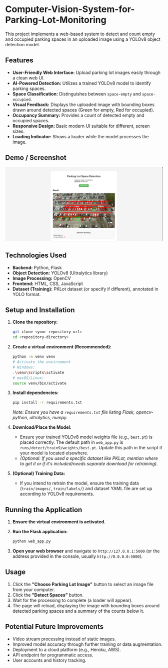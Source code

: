 ﻿# Computer-Vision-System-for-Parking-Lot-Monitoring

This project implements a web-based system to detect and count empty and occupied parking spaces in an uploaded image using a YOLOv8 object detection model.

## Features

*   **User-Friendly Web Interface:** Upload parking lot images easily through a clean web UI.
*   **AI-Powered Detection:** Utilizes a trained YOLOv8 model to identify parking spaces.
*   **Space Classification:** Distinguishes between `space-empty` and `space-occupied`.
*   **Visual Feedback:** Displays the uploaded image with bounding boxes drawn around detected spaces (Green for empty, Red for occupied).
*   **Occupancy Summary:** Provides a count of detected empty and occupied spaces.
*   **Responsive Design:** Basic modern UI suitable for different, screen sizes.
*   **Loading Indicator:** Shows a loader while the model processes the image.

## Demo / Screenshot

![Application Demo](webapp_screenshot.png)

## Technologies Used

*   **Backend:** Python, Flask
*   **Object Detection:** YOLOv8 (Ultralytics library)
*   **Image Processing:** OpenCV
*   **Frontend:** HTML, CSS, JavaScript
*   **Dataset (Training):** PKLot dataset (or specify if different), annotated in YOLO format.

## Setup and Installation

1.  **Clone the repository:**

    ```bash
    git clone <your-repository-url>
    cd <repository-directory>
    ```

2.  **Create a virtual environment (Recommended):**

    ```bash
    python -m venv venv
    # Activate the environment
    # Windows:
    .\venv\Scripts\activate
    # macOS/Linux:
    source venv/bin/activate
    ```

3.  **Install dependencies:**

    ```bash
    pip install -r requirements.txt
    ```

    *Note: Ensure you have a `requirements.txt` file listing Flask, opencv-python, ultralytics, numpy.*

4.  **Download/Place the Model:**

    *   Ensure your trained YOLOv8 model weights file (e.g., `best.pt`) is placed correctly. The default path in `web_app.py` is `runs/detect/train9/weights/best.pt`. Update this path in the script if your model is located elsewhere.
    *   *(Optional: If you used a specific dataset like PKLot, mention where to get it or if it's included/needs separate download for retraining).*

5.  **(Optional) Training Data:**

    *   If you intend to retrain the model, ensure the training data (`train/images/`, `train/labels/`) and dataset YAML file are set up according to YOLOv8 requirements.

## Running the Application

1.  **Ensure the virtual environment is activated.**
2.  **Run the Flask application:**

    ```bash
    python web_app.py
    ```

3.  **Open your web browser** and navigate to `http://127.0.0.1:5000` (or the address provided in the console, usually `http://0.0.0.0:5000`).

## Usage

1.  Click the **"Choose Parking Lot Image"** button to select an image file from your computer.
2.  Click the **"Detect Spaces"** button.
3.  Wait for the processing to complete (a loader will appear).
4.  The page will reload, displaying the image with bounding boxes around detected parking spaces and a summary of the counts below it.

## Potential Future Improvements

*   Video stream processing instead of static images.
*   Improved model accuracy through further training or data augmentation.
*   Deployment to a cloud platform (e.g., Heroku, AWS).
*   API endpoint for programmatic access.
*   User accounts and history tracking.
